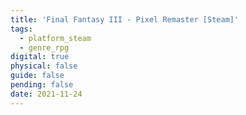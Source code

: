 ```yaml
---
title: 'Final Fantasy III - Pixel Remaster [Steam]'
tags:
  - platform_steam
  - genre_rpg
digital: true
physical: false
guide: false
pending: false
date: 2021-11-24
---
```

